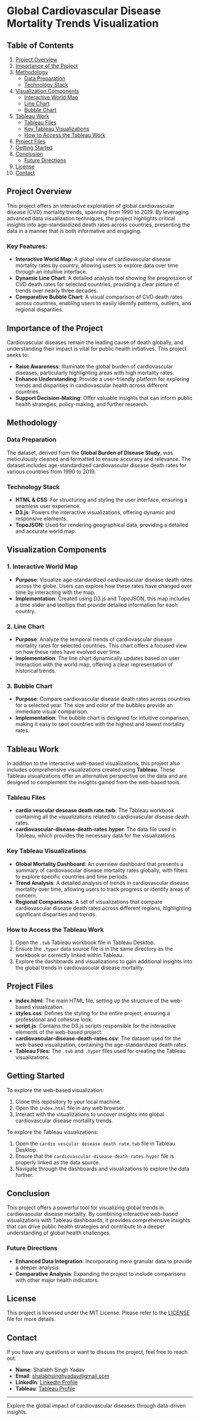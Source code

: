 
# Global Cardiovascular Disease Mortality Trends Visualization



## Table of Contents
1. [Project Overview](#project-overview)
2. [Importance of the Project](#importance-of-the-project)
3. [Methodology](#methodology)
   - [Data Preparation](#data-preparation)
   - [Technology Stack](#technology-stack)
4. [Visualization Components](#visualization-components)
   - [Interactive World Map](#1-interactive-world-map)
   - [Line Chart](#2-line-chart)
   - [Bubble Chart](#3-bubble-chart)
5. [Tableau Work](#tableau-work)
   - [Tableau Files](#tableau-files)
   - [Key Tableau Visualizations](#key-tableau-visualizations)
   - [How to Access the Tableau Work](#how-to-access-the-tableau-work)
6. [Project Files](#project-files)
7. [Getting Started](#getting-started)
8. [Conclusion](#conclusion)
   - [Future Directions](#future-directions)
9. [License](#license)
10. [Contact](#contact)
## Project Overview
This project offers an interactive exploration of global cardiovascular disease (CVD) mortality trends, spanning from 1990 to 2019. By leveraging advanced data visualization techniques, the project highlights critical insights into age-standardized death rates across countries, presenting the data in a manner that is both informative and engaging.
### Key Features:
- **Interactive World Map**: A global view of cardiovascular disease mortality rates by country, allowing users to explore data over time through an intuitive interface.
- **Dynamic Line Chart**: A detailed analysis tool showing the progression of CVD death rates for selected countries, providing a clear picture of trends over nearly three decades.
- **Comparative Bubble Chart**: A visual comparison of CVD death rates across countries, enabling users to easily identify patterns, outliers, and regional disparities.

## Importance of the Project
Cardiovascular diseases remain the leading cause of death globally, and understanding their impact is vital for public health initiatives. This project seeks to:
- **Raise Awareness**: Illuminate the global burden of cardiovascular diseases, particularly highlighting areas with high mortality rates.
- **Enhance Understanding**: Provide a user-friendly platform for exploring trends and disparities in cardiovascular health across different countries.
- **Support Decision-Making**: Offer valuable insights that can inform public health strategies, policy-making, and further research.

## Methodology
### Data Preparation
The dataset, derived from the **Global Burden of Disease Study**, was meticulously cleaned and formatted to ensure accuracy and relevance. The dataset includes age-standardized cardiovascular disease death rates for various countries from 1990 to 2019.

### Technology Stack
- **HTML & CSS**: For structuring and styling the user interface, ensuring a seamless user experience.
- **D3.js**: Powers the interactive visualizations, offering dynamic and responsive elements.
- **TopoJSON**: Used for rendering geographical data, providing a detailed and accurate world map.

## Visualization Components
### 1. Interactive World Map
- **Purpose**: Visualize age-standardized cardiovascular disease death rates across the globe. Users can explore how these rates have changed over time by interacting with the map.
- **Implementation**: Created using D3.js and TopoJSON, this map includes a time slider and tooltips that provide detailed information for each country.

### 2. Line Chart
- **Purpose**: Analyze the temporal trends of cardiovascular disease mortality rates for selected countries. This chart offers a focused view on how these rates have evolved over time.
- **Implementation**: The line chart dynamically updates based on user interaction with the world map, offering a clear representation of historical trends.

### 3. Bubble Chart
- **Purpose**: Compare cardiovascular disease death rates across countries for a selected year. The size and color of the bubbles provide an immediate visual comparison.
- **Implementation**: The bubble chart is designed for intuitive comparison, making it easy to spot countries with the highest and lowest mortality rates.

## Tableau Work
In addition to the interactive web-based visualizations, this project also includes comprehensive visualizations created using **Tableau**. These Tableau visualizations offer an alternative perspective on the data and are designed to complement the insights gained from the web-based tools.

### Tableau Files
- **cardio vescular desease death rate.twb**: The Tableau workbook containing all the visualizations related to cardiovascular disease death rates.
- **cardiovascular-disease-death-rates.hyper**: The data file used in Tableau, which provides the necessary data for the visualizations.

### Key Tableau Visualizations
- **Global Mortality Dashboard**: An overview dashboard that presents a summary of cardiovascular disease mortality rates globally, with filters to explore specific countries and time periods.
- **Trend Analysis**: A detailed analysis of trends in cardiovascular disease mortality over time, allowing users to track progress or identify areas of concern.
- **Regional Comparisons**: A set of visualizations that compare cardiovascular disease death rates across different regions, highlighting significant disparities and trends.

### How to Access the Tableau Work
1. Open the `.twb` Tableau workbook file in Tableau Desktop.
2. Ensure the `.hyper` data source file is in the same directory as the workbook or correctly linked within Tableau.
3. Explore the dashboards and visualizations to gain additional insights into the global trends in cardiovascular disease mortality.

## Project Files
- **index.html**: The main HTML file, setting up the structure of the web-based visualization.
- **styles.css**: Defines the styling for the entire project, ensuring a professional and cohesive look.
- **script.js**: Contains the D3.js scripts responsible for the interactive elements of the web-based project.
- **cardiovascular-disease-death-rates.csv**: The dataset used for the web-based visualization, containing the age-standardized death rates.
- **Tableau Files**: The `.twb` and `.hyper` files used for creating the Tableau visualizations.

## Getting Started
To explore the web-based visualization:
1. Clone this repository to your local machine.
2. Open the `index.html` file in any web browser.
3. Interact with the visualizations to uncover insights into global cardiovascular disease mortality trends.

To explore the Tableau visualizations:
1. Open the `cardio vescular desease death rate.twb` file in Tableau Desktop.
2. Ensure that the `cardiovascular-disease-death-rates.hyper` file is properly linked as the data source.
3. Navigate through the dashboards and visualizations to explore the data further.

## Conclusion
This project offers a powerful tool for visualizing global trends in cardiovascular disease mortality. By combining interactive web-based visualizations with Tableau dashboards, it provides comprehensive insights that can drive public health strategies and contribute to a deeper understanding of global health challenges.
### Future Directions
- **Enhanced Data Integration**: Incorporating more granular data to provide a deeper analysis.
- **Comparative Analysis**: Expanding the project to include comparisons with other major health indicators.

## License

This project is licensed under the MIT License. Please refer to the [LICENSE](LICENSE) file for more details.



## Contact
If you have any questions or want to discuss the project, feel free to reach out:
- **Name**: Shalabh Singh Yadav
- **Email**: [shalabhsinghyadav@gmail.com](mailto:shalabhsinghyadav@gmail.com)
- **LinkedIn**: [LinkedIn Profile](https://www.linkedin.com/in/shalabh-singh-yadav-66b607204/)
- **Tableau**: [Tableau Profile](https://public.tableau.com/app/profile/shalabh.yadav/vizzes)

---

Explore the global impact of cardiovascular diseases through data-driven insights.